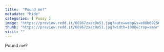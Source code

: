 ```yaml
---
title:  "Pound me?"
metadate: "hide"
categories: [ Pussy ]
image: "https://preview.redd.it/66967zxac9o51.jpg?auto=webp&s=e08b69256aa824a7755b8875f598e222257adfa3"
thumb: "https://preview.redd.it/66967zxac9o51.jpg?width=1080&crop=smart&auto=webp&s=843c7d494fe35f3242a6cb10b2c4b60331066031"
visit: ""
---
```

Pound me?
